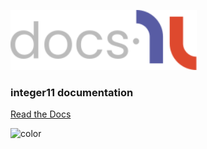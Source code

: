 <p>
  <img alt="partic11e logo" height="96" src="/static/img/docs-i11n.svg">
  <h3>integer11 documentation</h3>
</p>

[Read the Docs](?id=integer11-docs)

![color](#f0f0f0)
